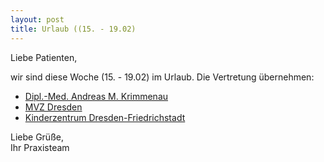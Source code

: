 ```yaml
---
layout: post
title: Urlaub ((15. - 19.02)
---
```

Liebe Patienten,

wir sind diese Woche (15. - 19.02) im Urlaub. Die Vertretung übernehmen:

* [Dipl.-Med. Andreas M. Krimmenau](http://www.kinderaerzte-im-netz.de/aerzte/krimmenau/hauptseite.html)
* [MVZ Dresden](http://www.mvzdresden.de/?Fachgebiete:Kinder-_und_Jugendmedizin)
* [Kinderzentrum Dresden-Friedrichstadt](http://www.kid-dresden.de)


Liebe Grüße,
<br/>
Ihr Praxisteam
